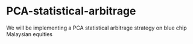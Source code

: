 # PCA-statistical-arbitrage
We will be implementing a PCA statistical arbitrage strategy on blue chip Malaysian equities
